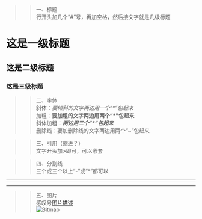 >>一、标题  
行开头加几个“#”号，再加空格，然后接文字就是几级标题  
# 这是一级标题
## 这是二级标题
### 这是三级标题
  
>>二、字体    
斜体：*要倾斜的文字两边用一个“\*”包起来*  
加粗：**要加粗的文字两边用两个“*”包起来**  
斜体加粗：***两边用三个“\*”包起来***  
删除线：~~要加删除线的文字两边用两个“\~”包起来~~  
  
>>三、引用（缩进？）  
文字开头加\>即可，可以嵌套  

>>四、分割线  
三个或三个以上“\-”或“\*”都可以  
---
***
  
>>五、图片  
感叹号[图片描述](图片地址("图片标题":可选))  
![Bitmap]("./pic/y2.png")  
